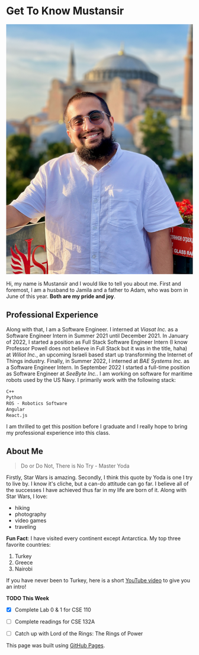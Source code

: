 # Get To Know Mustansir

![This is an image](IMG_0581.jpeg)


Hi, my name is Mustansir and I would like to tell you about me. First and foremost, I am a husband to Jamila and a father to Adam, 
who was born in June of this year. **Both are my pride and joy**.

## Professional Experience

Along with that, I am a Software Engineer. I interned at *Viasat Inc.* as a Software Engineer Intern in Summer 2021 until December 2021. In January of 2022, I started a position as Full Stack Software Engineer Intern (I know Professor Powell does not believe in Full Stack but it was in the title, haha) at *Wiliot Inc.*, an upcoming Israeli based start up transforming the Internet of Things industry. Finally, in Summer 2022, I interned at *BAE Systems Inc.* as a Software Engineer Intern. 
In September 2022 I started a full-time position as Software Engineer at *SeeByte Inc.*. I am working on software for maritime robots used by the US Navy. I primarily work with the following stack:
```
C++
Python
ROS - Robotics Software
Angular
React.js

```
I am thrilled to get this position before I graduate and I really hope to bring my professional experience into this class.

## About Me

> Do or Do Not, There is No Try - Master Yoda

Firstly, Star Wars is amazing. Secondly, I think this quote by Yoda is one I try to live by. I know it's cliche, but a can-do attitude can go far. I believe all of the successes I have achieved thus far in my life are born of it. 
Along with Star Wars, I love: 
- hiking
- photography
- video games
- traveling

**Fun Fact**: I have visited every continent except Antarctica.
My top three favorite countries:
1. Turkey
2. Greece
3. Nairobi

If you have never been to Turkey, here is a short [YouTube video](https://www.youtube.com/watch?v=2vqvBzb0xJY&ab_channel=JoyousTravel) to give you an intro! 



**TODO This Week**
- [x] Complete Lab 0 & 1 for CSE 110
- [ ] Complete readings for CSE 132A
- [ ] Catch up with Lord of the Rings: The Rings of Power













This page was built using [GitHub Pages](https://pages.github.com/).
